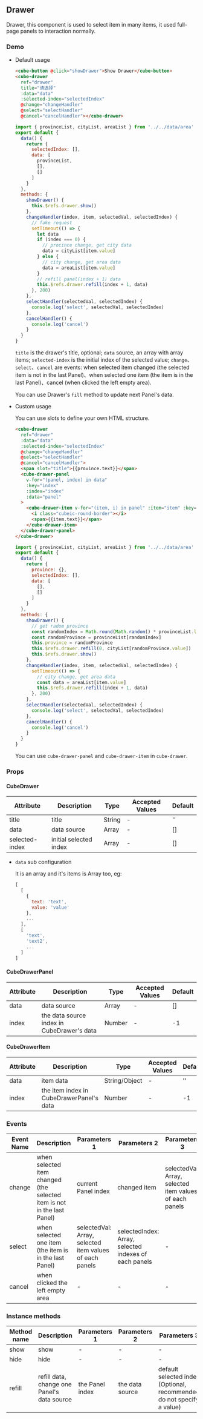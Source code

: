 ## Drawer

Drawer, this component is used to select item in many items, it used full-page panels to interaction normally.

### Demo

- Default usage

  ```html
  <cube-button @click="showDrawer">Show Drawer</cube-button>
  <cube-drawer
    ref="drawer"
    title="请选择"
    :data="data"
    :selected-index="selectedIndex"
    @change="changeHandler"
    @select="selectHandler"
    @cancel="cancelHandler"></cube-drawer>
  ```
  ```js
  import { provinceList, cityList, areaList } from '../../data/area'
  export default {
    data() {
      return {
        selectedIndex: [],
        data: [
          provinceList,
          [],
          []
        ]
      }
    },
    methods: {
      showDrawer() {
        this.$refs.drawer.show()
      },
      changeHandler(index, item, selectedVal, selectedIndex) {
        // fake request
        setTimeout(() => {
          let data
          if (index === 0) {
            // procince change, get city data
            data = cityList[item.value]
          } else {
            // city change, get area data
            data = areaList[item.value]
          }
          // refill panel(index + 1) data
          this.$refs.drawer.refill(index + 1, data)
        }, 200)
      },
      selectHandler(selectedVal, selectedIndex) {
        console.log('select', selectedVal, selectedIndex)
      },
      cancelHandler() {
        console.log('cancel')
      }
    }
  }
  ```

  `title` is the drawer's title, optional; `data` source, an array with array items; `selected-index` is the initial index of the selected value; `change`、`select`、`cancel` are events: when selected item changed (the selected item is not in the last Panel)、when selected one item (the item is in the last Panel)、cancel (when clicked the left empty area).

  You can use Drawer's `fill` method to update next Panel's data.

- Custom usage

  You can use slots to define your own HTML structure.

  ```html
  <cube-drawer
    ref="drawer"
    :data="data"
    :selected-index="selectedIndex"
    @change="changeHandler"
    @select="selectHandler"
    @cancel="cancelHandler">
    <span slot="title">{{province.text}}</span>
    <cube-drawer-panel
      v-for="(panel, index) in data"
      :key="index"
      :index="index"
      :data="panel"
    >
      <cube-drawer-item v-for="(item, i) in panel" :item="item" :key="i" :index="i">
        <i class="cubeic-round-border"></i>
        <span>{{item.text}}</span>
      </cube-drawer-item>
    </cube-drawer-panel>
  </cube-drawer>
  ```
  ```js
  import { provinceList, cityList, areaList } from '../../data/area'
  export default {
    data() {
      return {
        province: {},
        selectedIndex: [],
        data: [
          [],
          []
        ]
      }
    },
    methods: {
      showDrawer() {
        // get radom province
        const randomIndex = Math.round(Math.random() * provinceList.length)
        const randomProvince = provinceList[randomIndex]
        this.province = randomProvince
        this.$refs.drawer.refill(0, cityList[randomProvince.value])
        this.$refs.drawer.show()
      },
      changeHandler(index, item, selectedVal, selectedIndex) {
        setTimeout(() => {
          // city change, get area data
          const data = areaList[item.value]
          this.$refs.drawer.refill(index + 1, data)
        }, 200)
      },
      selectHandler(selectedVal, selectedIndex) {
        console.log('select', selectedVal, selectedIndex)
      },
      cancelHandler() {
        console.log('cancel')
      }
    }
  }
  ```

  You can use `cube-drawer-panel` and `cube-drawer-item` in `cube-drawer`.

### Props

#### CubeDrawer

| Attribute | Description | Type | Accepted Values | Default |
| - | - | - | - | - |
| title | title | String | - | '' |
| data | data source | Array | - | [] |
| selected-index | initial selected index | Array | - | [] |

- `data` sub configuration

  It is an array and it's items is Array too, eg:

  ```js
  [
    [
      {
        text: 'text',
        value: 'value'
      },
      ...
    ],
    [
      'text',
      'text2',
      ...
    ]
  ]
  ```

#### CubeDrawerPanel

| Attribute | Description | Type | Accepted Values | Default |
| - | - | - | - | - |
| data | data source | Array | - | [] |
| index | the data source index in CubeDrawer's data | Number | - | -1 |

#### CubeDrawerItem

| Attribute | Description | Type | Accepted Values | Default |
| - | - | - | - | - |
| data | item data | String/Object | - | '' |
| index | the item index in CubeDrawerPanel's data | Number | - | -1 |

### Events

| Event Name | Description | Parameters 1 | Parameters 2 | Parameters 3 | Parameters 4 |
| - | - | - | - | - | - |
| change | when selected item changed (the selected item is not in the last Panel) | current Panel index | changed item | selectedVal: Array, selected item values of each panels | selectedIndex: Array, selected indexes of each panels |
| select | when selected one item (the item is in the last Panel) | selectedVal: Array, selected item values of each panels | selectedIndex: Array, selected indexes of each panels | - | - |
| cancel | when clicked the left empty area | - | - | - | - |

### Instance methods

| Method name | Description | Parameters 1 | Parameters 2 | Parameters 3 |
| - | - | - | - | - |
| show | show | - | - | - |
| hide | hide | - | - | - |
| refill | refill data, change one Panel's data source | the Panel index | the data source | default selected index (Optional, recommended do not specify a value) |
